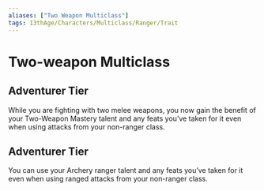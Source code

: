```yaml
---
aliases: ["Two Weapon Multiclass"]
tags: 13thAge/Characters/Multiclass/Ranger/Trait
---
```

# Two-weapon Multiclass

## Adventurer Tier

While you are fighting with two melee weapons, you now gain the benefit of your Two-Weapon Mastery talent and any feats you’ve taken for it even when using attacks from your non-ranger class.

## Adventurer Tier

You can use your Archery ranger talent and any feats you’ve taken for it even when using ranged attacks from your non-ranger class.
